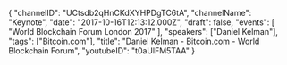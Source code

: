 {
    "channelID": "UCtsdb2qHnCKdXYHPDgTC6tA",
    "channelName": "Keynote",
    "date": "2017-10-16T12:13:12.000Z",
    "draft": false,
    "events": [
        "World Blockchain Forum London 2017"
    ],
    "speakers": ["Daniel Kelman"],
    "tags": ["Bitcoin.com"],
    "title": "Daniel Kelman - Bitcoin.com - World Blockchain Forum",
    "youtubeID": "t0aUlFM5TAA"
}
